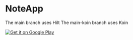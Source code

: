 # NoteApp

The main branch uses Hilt
The main-koin branch uses Koin

<a href='https://play.google.com/store/apps/details?id=com.vvsoftdev.noteapp&pcampaignid=pcampaignidMKT-Other-global-all-co-prtnr-py-PartBadge-Mar2515-1'><img alt='Get it on Google Play' src='https://play.google.com/intl/en_us/badges/static/images/badges/en_badge_web_generic.png'/></a>
